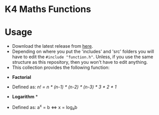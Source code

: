 # K4 Maths Functions

# Usage
- Download the latest release from [here](https://github.com/Kevin4e/K4-Maths-Functions/releases).
- Depending on where you put the 'includes' and 'src' folders you will have to edit the `#include "function.h"`. Unless, if you use the same structure as this repository, then you won't have to edit anything.
-  This collection provides the following function:
  * **Factorial**
  * Defined as: _n! = n * (n-1) * (n-2) * (n-3) * 3 * 2 * 1_
   
  * **Logarithm** *
  * Defined as: a<sup>x</sup> = b <=> x = log<sub>a</sub>b
